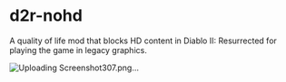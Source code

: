 # d2r-nohd
A quality of life mod that blocks HD content in Diablo II: Resurrected for playing the game in legacy graphics.

![Uploading Screenshot307.png…]()

